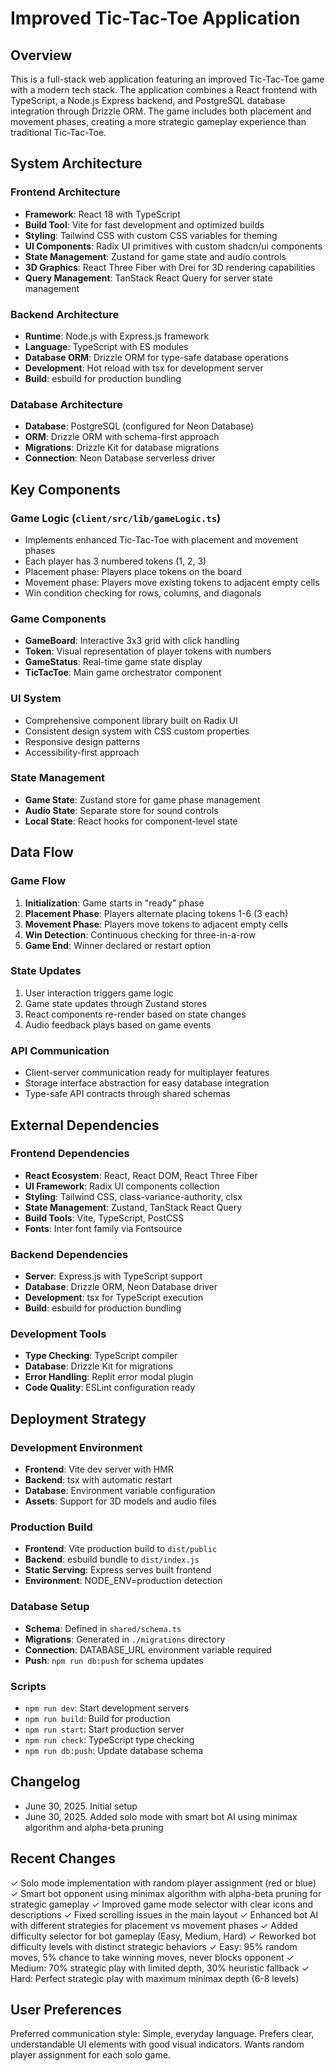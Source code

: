 # Improved Tic-Tac-Toe Application

## Overview

This is a full-stack web application featuring an improved Tic-Tac-Toe game with a modern tech stack. The application combines a React frontend with TypeScript, a Node.js Express backend, and PostgreSQL database integration through Drizzle ORM. The game includes both placement and movement phases, creating a more strategic gameplay experience than traditional Tic-Tac-Toe.

## System Architecture

### Frontend Architecture
- **Framework**: React 18 with TypeScript
- **Build Tool**: Vite for fast development and optimized builds
- **Styling**: Tailwind CSS with custom CSS variables for theming
- **UI Components**: Radix UI primitives with custom shadcn/ui components
- **State Management**: Zustand for game state and audio controls
- **3D Graphics**: React Three Fiber with Drei for 3D rendering capabilities
- **Query Management**: TanStack React Query for server state management

### Backend Architecture
- **Runtime**: Node.js with Express.js framework
- **Language**: TypeScript with ES modules
- **Database ORM**: Drizzle ORM for type-safe database operations
- **Development**: Hot reload with tsx for development server
- **Build**: esbuild for production bundling

### Database Architecture
- **Database**: PostgreSQL (configured for Neon Database)
- **ORM**: Drizzle ORM with schema-first approach
- **Migrations**: Drizzle Kit for database migrations
- **Connection**: Neon Database serverless driver

## Key Components

### Game Logic (`client/src/lib/gameLogic.ts`)
- Implements enhanced Tic-Tac-Toe with placement and movement phases
- Each player has 3 numbered tokens (1, 2, 3)
- Placement phase: Players place tokens on the board
- Movement phase: Players move existing tokens to adjacent empty cells
- Win condition checking for rows, columns, and diagonals

### Game Components
- **GameBoard**: Interactive 3x3 grid with click handling
- **Token**: Visual representation of player tokens with numbers
- **GameStatus**: Real-time game state display
- **TicTacToe**: Main game orchestrator component

### UI System
- Comprehensive component library built on Radix UI
- Consistent design system with CSS custom properties
- Responsive design patterns
- Accessibility-first approach

### State Management
- **Game State**: Zustand store for game phase management
- **Audio State**: Separate store for sound controls
- **Local State**: React hooks for component-level state

## Data Flow

### Game Flow
1. **Initialization**: Game starts in "ready" phase
2. **Placement Phase**: Players alternate placing tokens 1-6 (3 each)
3. **Movement Phase**: Players move tokens to adjacent empty cells
4. **Win Detection**: Continuous checking for three-in-a-row
5. **Game End**: Winner declared or restart option

### State Updates
1. User interaction triggers game logic
2. Game state updates through Zustand stores
3. React components re-render based on state changes
4. Audio feedback plays based on game events

### API Communication
- Client-server communication ready for multiplayer features
- Storage interface abstraction for easy database integration
- Type-safe API contracts through shared schemas

## External Dependencies

### Frontend Dependencies
- **React Ecosystem**: React, React DOM, React Three Fiber
- **UI Framework**: Radix UI components collection
- **Styling**: Tailwind CSS, class-variance-authority, clsx
- **State Management**: Zustand, TanStack React Query
- **Build Tools**: Vite, TypeScript, PostCSS
- **Fonts**: Inter font family via Fontsource

### Backend Dependencies
- **Server**: Express.js with TypeScript support
- **Database**: Drizzle ORM, Neon Database driver
- **Development**: tsx for TypeScript execution
- **Build**: esbuild for production bundling

### Development Tools
- **Type Checking**: TypeScript compiler
- **Database**: Drizzle Kit for migrations
- **Error Handling**: Replit error modal plugin
- **Code Quality**: ESLint configuration ready

## Deployment Strategy

### Development Environment
- **Frontend**: Vite dev server with HMR
- **Backend**: tsx with automatic restart
- **Database**: Environment variable configuration
- **Assets**: Support for 3D models and audio files

### Production Build
- **Frontend**: Vite production build to `dist/public`
- **Backend**: esbuild bundle to `dist/index.js`
- **Static Serving**: Express serves built frontend
- **Environment**: NODE_ENV=production detection

### Database Setup
- **Schema**: Defined in `shared/schema.ts`
- **Migrations**: Generated in `./migrations` directory
- **Connection**: DATABASE_URL environment variable required
- **Push**: `npm run db:push` for schema updates

### Scripts
- `npm run dev`: Start development servers
- `npm run build`: Build for production
- `npm run start`: Start production server
- `npm run check`: TypeScript type checking
- `npm run db:push`: Update database schema

## Changelog
- June 30, 2025. Initial setup
- June 30, 2025. Added solo mode with smart bot AI using minimax algorithm and alpha-beta pruning

## Recent Changes
✓ Solo mode implementation with random player assignment (red or blue)
✓ Smart bot opponent using minimax algorithm with alpha-beta pruning for strategic gameplay
✓ Improved game mode selector with clear icons and descriptions
✓ Fixed scrolling issues in the main layout
✓ Enhanced bot AI with different strategies for placement vs movement phases
✓ Added difficulty selector for bot gameplay (Easy, Medium, Hard)
✓ Reworked bot difficulty levels with distinct strategic behaviors
✓ Easy: 95% random moves, 5% chance to take winning moves, never blocks opponent
✓ Medium: 70% strategic play with limited depth, 30% heuristic fallback
✓ Hard: Perfect strategic play with maximum minimax depth (6-8 levels)

## User Preferences

Preferred communication style: Simple, everyday language.
Prefers clear, understandable UI elements with good visual indicators.
Wants random player assignment for each solo game.